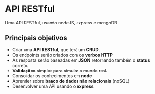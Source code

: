 # API RESTful

Uma API RESTful, usando nodeJS, express e mongoDB.

## Principais objetivos

- Criar uma **API RESTful**, que terá um **CRUD**.
- Os endpoints serão criados com os **verbos HTTP**
- As resposta serão baseadas em **JSON** retornando também o **status** correto.
- **Validações** simples para simular o mundo real.
- Consolidar os conhecimentos em **node**
- Aprender sobre **banco de dados não relacionais** (noSQL)
- Desenvolver uma API usando o **express**

